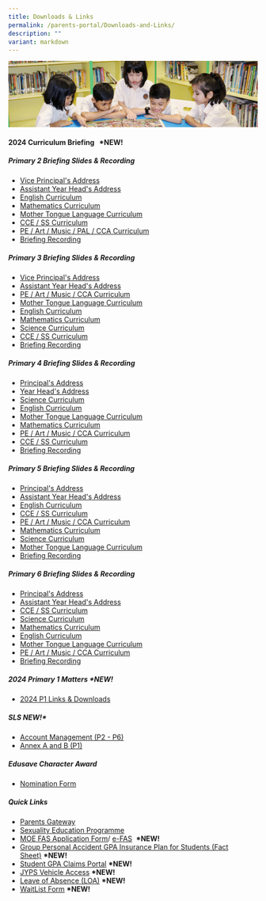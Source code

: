 ```yaml
---
title: Downloads & Links
permalink: /parents-portal/Downloads-and-Links/
description: ""
variant: markdown
---
```

![](/images/banner.gif)


#### <b>2024 Curriculum Briefing &nbsp;&nbsp;**\*NEW!**</b>
##### <b>Primary 2 Briefing Slides &amp; Recording</b><br>
* [Vice Principal's Address](/files/2024_P2_VP_Curriculum_Briefing.pdf)<br>
* [Assistant Year Head's Address](/files/2024_P2_AYH_Curriculum_Briefing.pdf)<br>
* [English Curriculum](/files/2024_P2_EL_Presentation_for_Curriculum_Briefing.pdf)<br>
* [Mathematics Curriculum](/files/2024_P2_Math_Curriculum_Briefing.pdf)<br>
* [Mother Tongue Language Curriculum](/files/2024_P2_MTL_Curriculum_Briefing.pdf)<br>
* [CCE / SS Curriculum](/files/2024_P2_CCE_Curriculum_Briefing.pdf)<br>
* [PE / Art / Music / PAL / CCA Curriculum](/files/2024_P2_PAM_PAL_CCA_Curriculum_Briefing_2024.pdf)<br>
* [Briefing Recording](https://drive.google.com/file/d/1cbf__KuhvjeSZdMLH3Ac9X2BQ8m1bmv9/view?usp=sharing)

##### <b>Primary 3 Briefing Slides &amp; Recording</b><br>
* [Vice Principal's Address](/files/2024_P3_VP_Curriculum_Briefing.pdf)<br>
* [Assistant Year Head's Address](/files/2024_P3_AYH_Briefing.pdf)<br>
* [PE / Art / Music / CCA Curriculum](/files/2024_P3_PAM_CCA_Curriculum_Briefing.pdf)<br>
* [Mother Tongue Language Curriculum](/files/2024_P3_MTL_Briefing.pdf)<br>
* [English Curriculum](/files/2024_P3_EL_Briefing.pdf)<br>
*  [Mathematics Curriculum](/files/2024_P3_MA_Briefing.pdf)<br>
* [Science Curriculum](/files/2024_P3_SCI_Curriculum_Briefing.pdf)<br>
* [CCE / SS Curriculum](/files/2024_P3_CCE_Briefing.pdf)<br>
* [Briefing Recording](https://drive.google.com/file/d/12PrVKOiNWREARftS8s_e82P4tKV6C-Ml/view?usp=sharing)

##### <b>Primary 4 Briefing Slides &amp; Recording</b><br>
* [Principal's Address](/files/2024_P4_Curriculum_Briefing_P_Uploading.pdf)<br>
* [Year Head's Address](/files/2024_P4_YH_Curriculum_Briefing.pdf)<br>
* [Science Curriculum](/files/2024_P4_SCI_Curriculum_Briefing.pdf)<br>
* [English Curriculum](/files/2024_P4_EL_Cclm_Briefing.pdf)<br>
* [Mother Tongue Language Curriculum](/files/2024_P4_MTL_Curriculum_Briefing.pdf)<br>
* [Mathematics Curriculum](/files/2024_P4_MA_Curriculum_Briefing.pdf)<br>
* [PE / Art / Music / CCA Curriculum](/files/2024_P4_PAM_CCA_Curriculum_Briefing.pdf)<br>
* [CCE / SS Curriculum](/files/2024_P4_CCE_Curriculum_Briefing.pdf)<br>
* [Briefing Recording](https://drive.google.com/file/d/1IvyW4RysjH9vtqyOw0gGo1ceYsnv7IWp/view?usp=sharing)


##### <b>Primary 5 Briefing Slides &amp; Recording</b><br>
* [Principal's Address](/files/2024_P5_Curriculum_Briefing_P_Uploading.pdf)<br>
* [Assistant Year Head's Address](/files/2024_P5_Curriculum_Briefing_AYH_updated_on_24_Jan.pdf)<br>
* [English Curriculum](/files/2024_P5_Std_EL___Fdn_EL_Presentation_for_Curriculum_Briefing_upload.pdf)<br>
* [CCE / SS Curriculum](/files/2024_P5_CCE_Curriculum_Briefing.pdf)<br>
* [PE / Art / Music / CCA Curriculum](/files/2024_P5_PAM_CCA_Curriculum_Briefing_reduced.pdf)<br>
* [Mathematics Curriculum](/files/2024_P5_MA_Curriculum_Briefing.pdf)<br>
* [Science Curriculum](/files/2024_P5_Sci_Curriculum_Briefing.pdf)<br>
* [Mother Tongue Language Curriculum](/files/2024_P5_MTL_Curriculum_Briefing.pdf)<br>
* [Briefing Recording](https://drive.google.com/file/d/1ZGNNBCx8kWna6m9_z5h8sYHGBGZq-LZ4/view?usp=sharing)


##### <b>Primary 6 Briefing Slides &amp; Recording</b><br>
* [Principal's Address](/files/2024_P6_Curriculum_Briefing_P_FInal.pdf)<br>
* [Assistant Year Head's Address](/files/2024_P6_AYH_Curriculum_Briefing.pdf)<br>
* [CCE / SS Curriculum](/files/2024_P6_CCE_Curriculum_Briefing.pdf)<br>
* [Science Curriculum](/files/2024_P6_SCI_Curriculum_Briefing.pdf)<br>
* [Mathematics Curriculum](/files/2024_P6_MA_Curriculum_Briefing.pdf)<br>
* [English Curriculum](/files/2024_P6_Std_EL___Fdn_EL_Presentation_for_Curriculum_Briefing.pdf)<br>
* [Mother Tongue Language Curriculum](/files/2024_P6_MTL_Curriculum_Briefing.pdf)<br>
* [PE / Art / Music / CCA Curriculum](/files/2024_P6_PAM_CCA_Curriculum_Briefing.pdf)<br>
* [Briefing Recording](https://drive.google.com/file/d/1LDtVOwFMznSNO5Y7LMjRSGzwzjNKQ7bS/view?usp=sharing)

##### **2024 Primary 1 Matters&nbsp;\*NEW!**

*   [2024 P1 Links &amp; Downloads](https://go.gov.sg/jyps2024p1)

##### **SLS&nbsp;NEW!\***

*   [Account Management (P2 - P6)](/files/SLS%20AccountManagement.pdf)
*   [Annex A and B (P1)](/files/2Annex%20A%20and%20B%20for%20SLS_P1.pdf)

##### **Edusave Character Award**

*   [Nomination Form](/files/Nomination%20Form.pdf)


##### **Quick Links**

*   [Parents Gateway](/files/parentsgateway.pdf)<br>
*   [Sexuality Education Programme](/departments/CCE/Sexuality-Education-Programme-SEd/)<br>
*   [MOE FAS Application Form](/files/document1_2024%20moe%20fas%20application%20form.pdf)/&nbsp;[e-FAS](https://go.gov.sg/moe-efas)&nbsp;&nbsp;**\*NEW!**<br>
*   [Group Personal Accident GPA Insurance Plan for Students (Fact Sheet)](/files/Product_Fact_Sheet_Year_2024.pdf)&nbsp;**\*NEW!**<br>
*   [Student GPA Claims Portal](https://studentgpa.incomegroupins.com.sg/)&nbsp;**\*NEW!**<br>
*   [JYPS Vehicle Access](https://go.gov.sg/jyps-vehicle-access)&nbsp;**\*NEW!**     <br> 
*   [Leave of Absence (LOA)](https://go.gov.sg/jyps-loa)&nbsp;**\*NEW!**<br>
*   [WaitList Form](https://go.gov.sg/jypswaitlistform)&nbsp;**\*NEW!**
